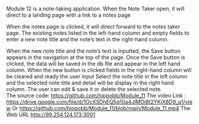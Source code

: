 Module 12 is a note-taking application. When the Note Taker open, it will direct to a landing page with a link to a notes page
 
When the notes page is clicked, it will direct forward to the notes taker page.
The existing notes listed in the left-hand column and empty fields to enter a new note title and the note’s text in the right-hand column.
 

When the new note title and the note’s text is inputted, the Save button appears in the navigation at the top of the page. Once the Save button is clicked, the data will be saved in the db file and appear in the left hand column.
When the new button is clicked fields in the right-hand column will be cleared and ready the user input
Select the note title in the left column and the selected note title and detail will be display in the right hand column. The user can edit & save it or delete the selected note.  
The source code: https://github.com/hippobb/Module_11
The video Link : https://drive.google.com/file/d/1OcXSDhEQ5q10a4JlMOi8t2YKjX8D9_q1/view
Or https://github.com/hippobb/Module_11/blob/main/Module_11.mp4
The Web URL http://99.254.124.173:3001

